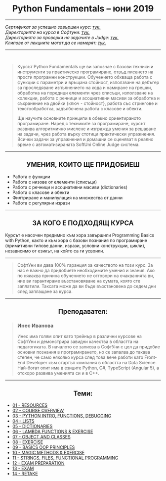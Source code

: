 <h1 align="center">Python Fundamentals – юни 2019</h1>

<hr>
    <p><i>
        Сертификат за успешно завършен курс: <a href="https://softuni.bg/certificates/details/70203/b9534e0b" target="_blank">тук.</a><br>
        Директорията на курса в Софтуни: <a href="https://softuni.bg/trainings/2329/python-fundamentals-june-2019" target="_blank">тук.</a><br>
        Директорията за проверки на задачите в Judge: <a href="https://judge.softuni.bg/Contests#!/List/ByCategory/39/Python-Fundamentals-Exercises" target="_blank">тук.</a><br>
        Клипове от лекциите могат да се намерят: <a href="https://www.youtube.com/playlist?list=PLdu5EMqCM5n8dzD2VHDjkABaWhNTqs1dH" target="_blank">тук.</a><br>
    </i></p>
<hr>

<br>
<blockquote>
    <p>
        Курсът Python Fundamentals ще ви запознае с базови техники и инструменти за практическо програмиране, отвъд писането на прости програмни конструкции. Обучението обхваща работа с функции с параметри и връщана стойност, използване на дебъгер за проследяване изпълнението на кода и намиране на грешки, обработка на поредици елементи чрез списъци, използване на колекции, работа с речници и асоциативни масиви за обработка и съхранение на двойки {ключ - стойност}, работа със стрингове и текстообработка, задълбочена работа с класове и обекти.
    </p>
    <p>
        Ще научите основните принципи в обекно ориентираното програмиране. Наред с техниките за програмиране, курсът развива алгоритмично мислене и изгражда умения за решаване на задачи, чрез работа върху стотици практически упражнения. Всички задачи за упражнения и домашни се оценяват в реално време с автоматизираната SoftUni Online Judge система.
    </p>
</blockquote>

<hr>

<h2 align="center">УМЕНИЯ, КОИТО ЩЕ ПРИДОБИЕШ</h2>
<ul>
    <li>Работа с функции</li>
    <li>Работа с низове от елементи (списъци)</li>
    <li>Работа с речници и асоциативни масиви (dictionaries)</li>
    <li>Работа с класове и обекти</li>
    <li>Филтриране и манипулация на множества от данни</li>
    <li>Работа с регулярни изрази</li>
</ul>

<hr>
<h2 align="center">ЗА КОГО Е ПОДХОДЯЩ КУРСА</h2>
<p>
    Курсът е насочен предимно към хора завършили Programming Basics with Python, както и към хора с базови познания по програмиране (примитивни типове данни, изрази, условни конструкции, цикли), независимо от езикът, на който са ги усвоили.
<p>
<hr>

<blockquote>
    <p>
        СофтУни ви дава 100% гаранция за качеството на този курс. За нас е важно да придобиете необходимите умения и знания. Ако по някаква причина обучението не отговори на очакванията ви, ние ви гарантираме възстановяване на сумата, която сте заплатили. Таксата може да ви бъде възстановена до седем дни след заплащане за курса.
    </p>
</blockquote>

<hr>

<h2 align="center">Преподавател:</h2>
<blockquote>
    <h3>Инес Иванова</h3>
    <p>
        Инес има голям опит като трейнър в различни курсове на СофтУни и демонстрира завидни качества в областта на педагогиката. В началото се записва в СофтУни с цел да придобие основни познания в програмирането, но се запалва до такава степен, че само няколко курса след това вече работи като Front-End Developer към стартъп компания в областта на Data Science. Най-богат опит има в езиците Python, C#, ТypeScript (Angular 5), a отскоро развива уменията си и в C++.
    </p>
</blockquote>

<hr>
<h2 align="center">Теми:</h2>
<ul>
    <li> <a href="#">01 - RESOURCES<a> </li>
    <li> <a href="#">02 - COURSE OVERVIEW<a> </li>
    <li> <a href="#">03 - PYTHON INTRO, FUNCTIONS, DEBUGGING<a> </li>
    <li> <a href="#">04 - LISTS<a> </li>
    <li> <a href="#">05 - DICTIONARIES<a> </li>
    <li> <a href="#">06 - LAMBDA FUNCTIONS & EXERCISE<a> </li>
    <li> <a href="#">07 - OBJECT AND CLASSES<a> </li>
    <li> <a href="#">08 - EXERCISE<a> </li>
    <li> <a href="#">09 - BASICS OOP PRINCIPLES<a> </li>
    <li> <a href="#">10 - MAGIC METHODS & EXERCISE<a> </li>
    <li> <a href="#">11 - STRINGS, FILES, FUNCTIONAL PROGRAMMING<a> </li>
    <li> <a href="#">12 - EXAM PREPARATION<a> </li>
    <li> <a href="#">13 - EXAM<a> </li>
    <li> <a href="#">14 - RETAKE<a> </li>
</ul>


